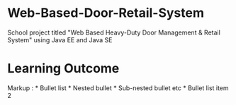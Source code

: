 # Web-Based-Door-Retail-System
School project titled "Web Based Heavy-Duty Door Management &amp; Retail System" using Java EE and Java SE

# Learning Outcome
 Markup : * Bullet list
              * Nested bullet
                  * Sub-nested bullet etc
          * Bullet list item 2
